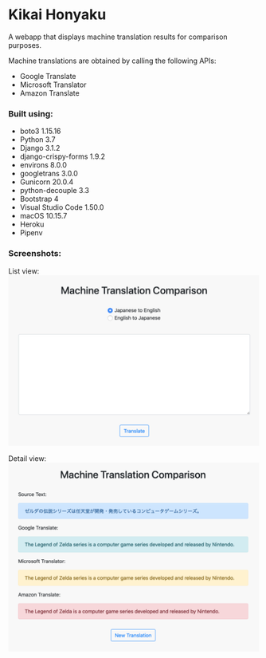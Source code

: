 # Kikai Honyaku

A webapp that displays machine translation results for comparison purposes.

Machine translations are obtained by calling the following APIs:
* Google Translate
* Microsoft Translator
* Amazon Translate

### Built using:

* boto3 1.15.16
* Python 3.7
* Django 3.1.2
* django-crispy-forms 1.9.2
* environs 8.0.0
* googletrans 3.0.0
* Gunicorn 20.0.4
* python-decouple 3.3
* Bootstrap 4
* Visual Studio Code 1.50.0
* macOS 10.15.7
* Heroku
* Pipenv

### Screenshots:

List view:
![alt text](readme_screenshot_1.png "Article list screenshot")</br>

Detail view:
![alt text](readme_screenshot_2.png "Article detail screenshot")
